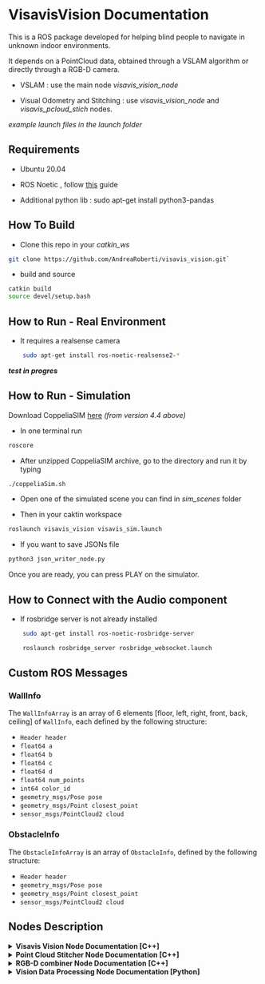 # VisavisVision Documentation
 
 This is a ROS package developed for helping blind people to navigate in unknown indoor environments.
 
 It depends on a PointCloud data, obtained through a VSLAM algorithm or directly through a RGB-D camera.
 
 - VSLAM : use the main node *visavis_vision_node*

 - Visual Odometry and Stitching : use *visavis_vision_node* and *visavis_pcloud_stich* nodes.

 *example launch files in the launch folder*


## Requirements

- Ubuntu 20.04

- ROS Noetic , follow [this](http://wiki.ros.org/noetic/Installation/Ubuntu) guide

- Additional python lib : sudo apt-get install python3-pandas

## How To Build

- Clone this repo in your *catkin_ws*

```bash
git clone https://github.com/AndreaRoberti/visavis_vision.git`
```

- build and source

```bash
catkin build
source devel/setup.bash
```

## How to Run - Real Environment

- It requires a realsense camera
```bash
    sudo apt-get install ros-noetic-realsense2-*
```

***test in progres***

## How to Run - Simulation

Download CoppeliaSIM [here](https://www.coppeliarobotics.com/downloads)  *(from version 4.4 above)*


- In one terminal run 

```bash
roscore
```
- After unzipped CoppeliaSIM archive, go to the directory and run it by typing 

```bash
./coppeliaSim.sh 
```
- Open one of the simulated scene you can find in *sim_scenes* folder

- Then in your caktin workspace

```bash
roslaunch visavis_vision visavis_sim.launch
```

- If you want to save JSONs file

```bash
python3 json_writer_node.py 
```

Once you are ready, you can press PLAY on the simulator.

## How to Connect with the Audio component
   
   - If rosbridge server is not already installed

```bash
    sudo apt-get install ros-noetic-rosbridge-server 
```

```bash
    roslaunch rosbridge_server rosbridge_websocket.launch 
```

## Custom ROS Messages

### WallInfo

The `WallInfoArray` is an array of 6 elements [floor, left, right, front, back, ceiling] of `WallInfo`, each defined by the following structure:

- `Header header`
- `float64 a`
- `float64 b`
- `float64 c`
- `float64 d`
- `float64 num_points`
- `int64 color_id`
- `geometry_msgs/Pose pose`
- `geometry_msgs/Point closest_point`
- `sensor_msgs/PointCloud2 cloud`

### ObstacleInfo

The `ObstacleInfoArray` is an array of `ObstacleInfo`, defined by the following structure:

- `Header header`
- `geometry_msgs/Pose pose`
- `geometry_msgs/Point closest_point`
- `sensor_msgs/PointCloud2 cloud`


## Nodes Description

<details>
<summary><strong>Visavis Vision Node Documentation [C++]</strong></summary>

This is the main node that elaborates the incoming point cloud and seperates the walls from the objects/obstacles.

## Parameters

### Visualization Frames

- `optical_frame` (string, default: ""): The optical frame for visualization.

- `fixed_frame` (string, default: ""): The fixed frame for visualization.

### Clipping Distances

- `near_clip` (float, default: 0.0): The near clipping distance for visualization.

- `far_clip` (float, default: 0.0): The far clipping distance for visualization.

### Point Cloud Voxel Size

- `orig_cld_voxel_size` (float, default: 0.015): The voxel size used for the original point cloud.

### Object Clustering

- `object_cluster_distance` (double, default: 0.5): The distance threshold for object clustering.

- `max_object_cluster_size` (int, default: 500000): The maximum size of an object cluster.

- `min_object_cluster_size` (int, default: 1): The minimum size of an object cluster.

## Subscribers

- `cloud_sub` (topic: `in_cloud`): Subscribes to a point cloud on the `in_cloud` topic. Invokes the `cloudCallback` method.

## Publishers

### Point Cloud Publishers

- `cloud_pub` (topic: `walls_cloud`): Publishes a `sensor_msgs::PointCloud2` message representing wall points.

- `cloud_obs_pub` (topic: `obstacles_cloud`): Publishes a `sensor_msgs::PointCloud2` message representing obstacle points.

- `cloud_nearest_pub_` (topic: `nearest_cloud`): Publishes a `sensor_msgs::PointCloud2` message containing all the closest points respect to the camera.

### Object Publishers

- `obstacles_info_pub_` (topic: `walls_info`): Publishes a `visavis_vision::ObstacleInfoArray` message containing information about obstacles.

- `walls_info_pub_` (topic: `walls_info`): Publishes a `visavis_vision::WallInfoArray` message containing information about walls.

### Visualization Publishers

- `visual_walls_pub` (topic: `visual_walls`): Publishes a `visualization_msgs::MarkerArray` message for visualizing walls.

- `visual_obstacles_pub` (topic: `visual_obstacles`): Publishes a `visualization_msgs::MarkerArray` message for visualizing obstacles.

- `human_ws_pub` (topic: `human_ws`): Publishes a `visualization_msgs::Marker` message for visualizing human workspace.

</details>


<details>
<summary><strong>Point Cloud Stitcher Node Documentation [C++]</strong></summary>

The Point Cloud Stitcher Node is responsible for stitching point clouds together based on various parameters and publishing the stitched point cloud in a designated reference frame.

## Parameters

- `voxel_size_stitching` (float, default: 0.002)

This parameter specifies the voxel size to be used during the stitching process. The point clouds will be downsampled using voxel grid filtering with this voxel size before stitching.

- `voxel_size_input_cloud` (float, default: 0.002)

This parameter defines the voxel size to be applied to the input point clouds before stitching. Similar to `voxel_size_stitching`, the input clouds are downsampled using voxel grid filtering.

- `max_cam_depth` (float, default: 0.3)

The maximum depth of the camera. Points in the input point clouds with depth values beyond this threshold will be ignored during the stitching process.

- `output_reference_frame` (string, default: "")

The reference frame in which the stitched point cloud will be published. This parameter specifies the target reference frame for the output point cloud.

## Subscribers

- `in_pointcloud` (`sensor_msgs::PointCloud2`)

This subscriber listens for incoming point cloud messages of type `sensor_msgs::PointCloud2`. The received point clouds will be used for stitching.

## Publishers

- `stitched_pointcloud` (`sensor_msgs::PointCloud2`)

This publisher is responsible for publishing the stitched point cloud after the stitching process is complete. The output point cloud will be in the reference frame specified by the `output_reference_frame` parameter.

## Methods

- `pointCloudCb`

This method is the callback function for the `in_pointcloud` subscriber. It processes the incoming point clouds, performs stitching using the provided parameters, and publishes the stitched point cloud to the `stitched_pointcloud` topic.

## Description

The Point Cloud Stitcher Node subscribes to incoming point cloud messages (`in_pointcloud` topic) and performs stitching based on the specified parameters (`voxel_size_stitching`, `voxel_size_input_cloud`, `max_cam_depth`). The stitched point cloud is then published in the specified reference frame (`output_reference_frame`) using the `stitched_pointcloud` topic.

Please ensure that the necessary ROS topics and messages are correctly configured to enable the smooth operation of the Point Cloud Stitcher Node.

**Note:** It is important to provide accurate parameter values and ensure that the reference frames are set appropriately to achieve desired results.


</details>


<details>
<summary><strong>RGB-D combiner Node Documentation [C++]</strong></summary>
This node combines the RGB image and the aligned depth image to create the PointCloud

## Publishers

- `output_point_cloud`  (`sensor_msgs::PointCloud2`)

This publisher is responsible for publishing the combined point cloud.

## Subscribers

- `/rgb_d_combiner/image_topic` 
    
    This subscriber listens to image color camera topic.

- `/rgb_d_combiner/depth_topic` 

    This subscriber listens to aligned depth to color camera topic.

- `/rgb_d_combiner/info_topic` 

    This subscriber listens to image color camera info topic.


</details>

<details>
<summary><strong>Vision Data Processing Node Documentation [Python] </strong></summary>

The Vision Data Processing Node is responsible for processing vision-related data and publishing the processed data to specific topics. It utilizes ROS (Robot Operating System) topics for communication and data exchange.

## Publishers

- `out/json_walls_equations` (`rospy.Publisher`)

This publisher is responsible for sending JSON-formatted wall equations as `String` to the topic `out/json_walls_equations`. The wall equations represent the equations describing the detected walls in the environment.

- `out/json_human_workspace` (`rospy.Publisher`)

This publisher is responsible for sending JSON-formatted human workspace information as `String` to the topic `out/json_human_workspace`. The information includes data about the workspace of a human detected in the environment.

## Subscribers

- `visavis_vision/walls_info` (`rospy.Subscriber`)

This subscriber listens to the topic `visavis_vision/walls_info` for incoming messages of type `WallInfoArray`. The provided callback function `wall_info_callback` processes the received wall information.

- Expected Message Type: `WallInfoArray`

- `visavis_vision/obstacles_pose` (`rospy.Subscriber`)

This subscriber listens to the topic `visavis_vision/obstacles_pose` for incoming messages of type `PoseArray`. The provided callback function `obstacles_pose_array_callback` processes the received pose array, which contains information about the poses of obstacles in the environment.

- Expected Message Type: `PoseArray`

- `visavis_vision/human_ws` (`rospy.Subscriber`)

This subscriber listens to the topic `visavis_vision/human_ws` for incoming messages of type `Marker`. The provided callback function `human_ws_callback` processes the received marker data, which represents the workspace of a human detected in the environment.

- Expected Message Type: `Marker`

## Callback Functions

- `wall_info_callback(data)`

This callback function processes the data received from the `visavis_vision/walls_info` topic. It handles the detected wall information contained in the `WallInfoArray` message.

- `obstacles_pose_array_callback(data)`

This callback function processes the data received from the `visavis_vision/obstacles_pose` topic. It handles the detected obstacle poses contained in the `PoseArray` message.

- `human_ws_callback(data)`

This callback function processes the data received from the `visavis_vision/human_ws` topic. It handles the marker data representing the human workspace contained in the `Marker` message.

## Description

The Vision Data Processing Node subscribes to various vision-related topics to receive data about walls, obstacles, and human workspaces detected in the environment. It then processes this data using the provided callback functions and publishes the processed information in JSON format to designated topics. The processed information includes wall equations, human workspace details, and obstacle poses. This processed data can be used for further analysis, visualization, or decision-making in a robotic system or other applications.


</details>

